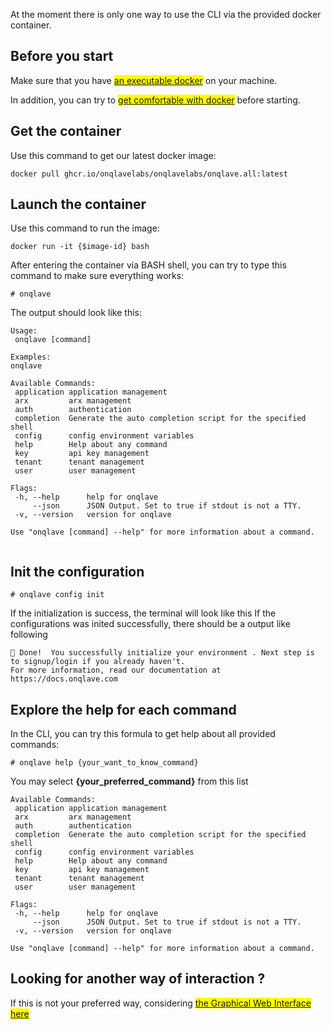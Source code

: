 At the moment there is only one way to use the CLI via the provided docker container.

## **Before you start**

Make sure that you have <mark>[an executable docker](https://www.docker.com/)</mark> on your machine.

In addition, you can try to <mark>[get comfortable with docker](https://docs.docker.com/)</mark> before starting.

## **Get the container**

Use this command to get our latest docker image:

```
docker pull ghcr.io/onqlavelabs/onqlavelabs/onqlave.all:latest
```
<!-- 
Replace **{$cli-version}** with your preferred version. We always recommend the latest version. You can check out <mark>[the list of our releases here](https://github.com/onqlavelabs/onqlave.all/pkgs/container/onqlavelabs%2Fonqlave.all)</mark> for an exact version number. -->

## **Launch the container**

Use this command to run the image:

```
docker run -it {$image-id} bash
```

After entering the container via BASH shell, you can try to type this command to make sure everything works:

```
# onqlave
```

The output should look like this:

```
Usage:
 onqlave [command]

Examples:
onqlave

Available Commands:
 application application management
 arx         arx management
 auth        authentication
 completion  Generate the auto completion script for the specified shell
 config      config environment variables
 help        Help about any command
 key         api key management
 tenant      tenant management
 user        user management

Flags:
 -h, --help      help for onqlave
     --json      JSON Output. Set to true if stdout is not a TTY.
 -v, --version   version for onqlave

Use "onqlave [command] --help" for more information about a command.


```

## **Init the configuration**

```
# onqlave config init
```

If the initialization is success, the terminal will look like this
If the configurations was inited successfully, there should be a output like following

```
🎉 Done!  You successfully initialize your environment . Next step is to signup/login if you already haven't.                                                                                                            
For more information, read our documentation at https://docs.onqlave.com
```

## **Explore the help for each command**

In the CLI, you can try this formula to get help about all provided commands:

```
# onqlave help {your_want_to_know_command}
```

You may select **{your_preferred_command}** from this list

```
Available Commands:
 application application management
 arx         arx management
 auth        authentication
 completion  Generate the auto completion script for the specified shell
 config      config environment variables
 help        Help about any command
 key         api key management
 tenant      tenant management
 user        user management

Flags:
 -h, --help      help for onqlave
     --json      JSON Output. Set to true if stdout is not a TTY.
 -v, --version   version for onqlave

Use "onqlave [command] --help" for more information about a command.
```

## **Looking for another way of interaction ?**

If this is not your preferred way, considering <mark>[the Graphical Web Interface here](../web-app-guide/overview-gui.md)</mark>